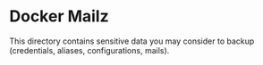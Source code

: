 # Docker Mailz

This directory contains sensitive data you may consider to backup
(credentials, aliases, configurations, mails).

